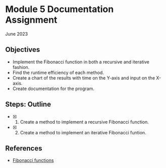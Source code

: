 # Module 5 Documentation Assignment
June 2023

## Objectives
* Implement the Fibonacci function in both a recursive and iterative fashion.
* Find the runtime efficiency of each method.
* Create a chart of the results with time on the Y-axis and input on the X-axis.
* Create documentation for the program.

## Steps: Outline
- [x] 1. Create a method to implement a recursive Fibonacci function.
- [x] 2. Create a method to implement an iterative Fibonacci funtion.

## References
* [Fibonacci functions](https://dev.to/khalilsaboor/fibonacci-recursion-vs-iteration--474l)